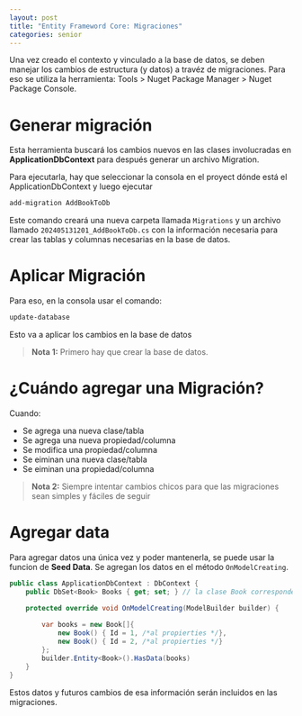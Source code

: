 ```yaml
---
layout: post
title: "Entity Frameword Core: Migraciones"
categories: senior
---
```


Una vez creado el contexto y vinculado a la base de datos, se deben manejar los cambios de estructura (y datos) a travéz de migraciones<!--more-->. Para eso se utiliza la herramienta: Tools > Nuget Package Manager > Nuget Package Console.

# Generar migración
Esta herramienta buscará los cambios nuevos en las clases involucradas en **ApplicationDbContext** para después generar un archivo Migration.

Para ejecutarla, hay que seleccionar la consola en el proyect dónde está el ApplicationDbContext y luego ejecutar
```bash
add-migration AddBookToDb
```
Este comando creará una nueva carpeta llamada `Migrations` y un archivo llamado `202405131201_AddBookToDb.cs` con la información necesaria para crear las tablas y columnas necesarias en la base de datos.

# Aplicar Migración
Para eso, en la consola usar el comando:
```bash
update-database
```
Esto va a aplicar los cambios en la base de datos

> **Nota 1:** Primero hay que crear la base de datos.

# ¿Cuándo agregar una Migración?
Cuando:
* Se agrega una nueva clase/tabla
* Se agrega una nueva propiedad/columna
* Se modifica una propiedad/columna
* Se eiminan una nueva clase/tabla
* Se eiminan una propiedad/columna

> **Nota 2:** Siempre intentar cambios chicos para que las migraciones sean simples y fáciles de seguir

# Agregar data
Para agregar datos una única vez y poder mantenerla, se puede usar la funcion de **Seed Data**.
Se agregan los datos en el método `OnModelCreating`.
```csharp
public class ApplicationDbContext : DbContext {
    public DbSet<Book> Books { get; set; } // la clase Book corresponde a una tabla en la base de datos

    protected override void OnModelCreating(ModelBuilder builder) {
        
        var books = new Book[]{
            new Book() { Id = 1, /*al propierties */},
            new Book() { Id = 2, /*al propierties */}
        };
        builder.Entity<Book>().HasData(books)
    }
}
```
Estos datos y futuros cambios de esa información serán incluidos en las migraciones.